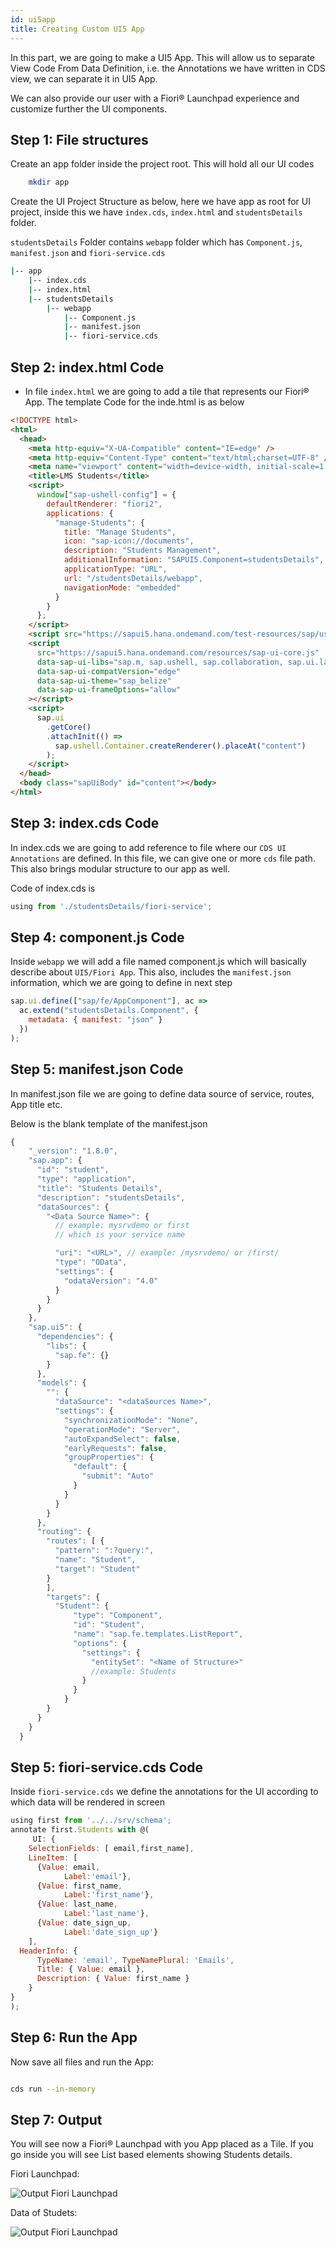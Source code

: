 ```yaml
---
id: ui5app
title: Creating Custom UI5 App
---
```


In this part, we are going to make a UI5 App. This will allow us to separate View Code From Data Definition, i.e. the Annotations we have written in CDS view, we can separate it in UI5 App.

We can also provide our user with a Fiori® Launchpad experience and customize further the UI components.

## Step 1: File structures

Create an app folder inside the project root. This will hold all our UI codes
 
```sh
    mkdir app
```

Create the UI Project Structure as below, here we have app as root for UI project, inside this we have `index.cds`, `index.html` and `studentsDetails` folder.

`studentsDetails` Folder contains `webapp` folder which has `Component.js`,  `manifest.json` and `fiori-service.cds`

```sh
|-- app
    |-- index.cds
    |-- index.html
    |-- studentsDetails
        |-- webapp
            |-- Component.js
            |-- manifest.json
            |-- fiori-service.cds

```

## Step 2: index.html Code

- In file `index.html` we are going to add a tile that represents our Fiori® App. The template Code for the inde.html is as below

```html
<!DOCTYPE html>
<html>
  <head>
    <meta http-equiv="X-UA-Compatible" content="IE=edge" />
    <meta http-equiv="Content-Type" content="text/html;charset=UTF-8" />
    <meta name="viewport" content="width=device-width, initial-scale=1.0" />
    <title>LMS Students</title>
    <script>
      window["sap-ushell-config"] = {
        defaultRenderer: "fiori2",
        applications: {
          "manage-Students": {
            title: "Manage Students",
            icon: "sap-icon://documents",
            description: "Students Management",
            additionalInformation: "SAPUI5.Component=studentsDetails",
            applicationType: "URL",
            url: "/studentsDetails/webapp",
            navigationMode: "embedded"
          }
        }
      };
    </script>
    <script src="https://sapui5.hana.ondemand.com/test-resources/sap/ushell/bootstrap/sandbox.js"></script>
    <script
      src="https://sapui5.hana.ondemand.com/resources/sap-ui-core.js"
      data-sap-ui-libs="sap.m, sap.ushell, sap.collaboration, sap.ui.layout"
      data-sap-ui-compatVersion="edge"
      data-sap-ui-theme="sap_belize"
      data-sap-ui-frameOptions="allow"
    ></script>
    <script>
      sap.ui
        .getCore()
        .attachInit(() =>
          sap.ushell.Container.createRenderer().placeAt("content")
        );
    </script>
  </head>
  <body class="sapUiBody" id="content"></body>
</html>
```

## Step 3: index.cds Code

In index.cds we are going to add reference to file where our `CDS UI Annotations` are defined. In this file, we can give one or more `cds` file path. This also brings modular structure to our app as well.

Code of index.cds is

```javascript
using from './studentsDetails/fiori-service';
```

## Step 4: component.js Code

Inside `webapp` we will add a file named component.js which will basically describe about `UI5/Fiori App`. This also, includes the `manifest.json` information, which we are going to define in next step

```javascript
sap.ui.define(["sap/fe/AppComponent"], ac =>
  ac.extend("studentsDetails.Component", {
    metadata: { manifest: "json" }
  })
);
```

## Step 5: manifest.json Code

 In manifest.json file we are going to define data source of service, routes, App title etc.
 
 Below is the blank template of the manifest.json

```javascript 
{
    "_version": "1.8.0",
    "sap.app": {
      "id": "student",
      "type": "application",
      "title": "Students Details",
      "description": "studentsDetails",
      "dataSources": {
        "<Data Source Name>": { 
          // example: mysrvdemo or first 
          // which is your service name

          "uri": "<URL>", // example: /mysrvdemo/ or /first/
          "type": "OData",
          "settings": {
            "odataVersion": "4.0"
          }
        }
      }
    },
    "sap.ui5": {
      "dependencies": {
        "libs": {
          "sap.fe": {}
        }
      },
      "models": {
        "": {
          "dataSource": "<dataSources Name>",
          "settings": {
            "synchronizationMode": "None",
            "operationMode": "Server",
            "autoExpandSelect": false,
            "earlyRequests": false,
            "groupProperties": {
              "default": {
                "submit": "Auto"
              }
            }
          }
        }
      },
      "routing": {
        "routes": [ {
          "pattern": ":?query:",
          "name": "Student",
          "target": "Student"
        }
        ],
        "targets": {
          "Student": {
              "type": "Component",
              "id": "Student",
              "name": "sap.fe.templates.ListReport",
              "options": {
                "settings": {
                  "entitySet": "<Name of Structure>"
                  //example: Students 
                }
              }
            }
        }
      }
    }
  }
```
## Step 5: fiori-service.cds Code

 Inside `fiori-service.cds` we define the annotations for the UI according to which data will be rendered in screen

```javascript
using first from '../../srv/schema';
annotate first.Students with @(
	 UI: {
    SelectionFields: [ email,first_name],
    LineItem: [
      {Value: email,
            Label:'email'},
      {Value: first_name,
            Label:'first_name'},
      {Value: last_name,
            Label:'last_name'},
      {Value: date_sign_up,
            Label:'date_sign_up'}
    ],
  HeaderInfo: {
      TypeName: 'email', TypeNamePlural: 'Emails',
      Title: { Value: email },
      Description: { Value: first_name }
    }
}
);
```
## Step 6: Run the App

Now save all files and run the App:

```sh

cds run --in-memory

```

## Step 7: Output

You will see now a Fiori® Launchpad with you App placed as a Tile. If you go inside you will see List based elements showing Students details.

Fiori Launchpad:

![Output Fiori Launchpad](https://i.ibb.co/646P2nD/Screenshot-9.png)

Data of Studets:

![Output Fiori Launchpad](https://i.ibb.co/5j0TYsB/Screenshot-8.png)